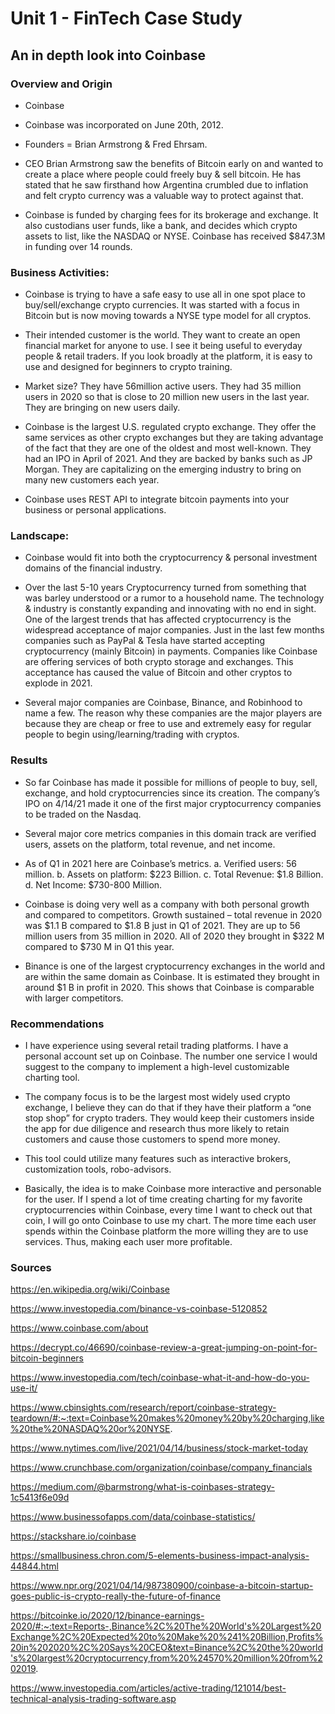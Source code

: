 # Unit 1 - FinTech Case Study

## An in depth look into Coinbase

### Overview and Origin

* Coinbase

* Coinbase was incorporated on June 20th, 2012.

* Founders = Brian Armstrong & Fred Ehrsam.

* CEO Brian Armstrong saw the benefits of Bitcoin early on and wanted to create a place where people could freely buy & sell bitcoin. He has stated that he saw firsthand how Argentina crumbled due to inflation and felt crypto currency was a valuable way to protect against that.

* Coinbase is funded by charging fees for its brokerage and exchange.  It also custodians user funds, like a bank, and decides which crypto assets to list, like the NASDAQ or NYSE.  Coinbase has received $847.3M in funding over 14 rounds. 



### Business Activities:

* Coinbase is trying to have a safe easy to use all in one spot place to buy/sell/exchange crypto currencies.  It was started with a focus in Bitcoin but is now moving towards a NYSE type model for all cryptos.

* Their intended customer is the world.  They want to create an open financial market for anyone to use.  I see it being useful to everyday people & retail traders.  If you look broadly at the platform, it is easy to use and designed for beginners to crypto training.

* Market size? They have 56million active users. They had 35 million users in 2020 so that is close to 20 million new users in the last year. They are bringing on new users daily.

* Coinbase is the largest U.S. regulated crypto exchange. They offer the same services as other crypto exchanges but they are taking advantage of the fact that they are one of the oldest and most well-known.  They had an IPO in April of 2021. And they are backed by banks such as JP Morgan.  They are capitalizing on the emerging industry to bring on many new customers each year.

* Coinbase uses REST API to integrate bitcoin payments into your business or personal applications. 



### Landscape:

* Coinbase would fit into both the cryptocurrency & personal investment domains of the financial industry.

* Over the last 5-10 years Cryptocurrency turned from something that was barley understood or a rumor to a household name.  The technology & industry is constantly expanding and innovating with no end in sight.  One of the largest trends that has affected cryptocurrency is the widespread acceptance of major companies.  Just in the last few months companies such as PayPal & Tesla have started accepting cryptocurrency (mainly Bitcoin) in payments. Companies like Coinbase are offering services of both crypto storage and exchanges.  This acceptance has caused the value of Bitcoin and other cryptos to explode in 2021.  

* Several major companies are Coinbase, Binance, and Robinhood to name a few.  The reason why these companies are the major players are because they are cheap or free to use and extremely easy for regular people to begin using/learning/trading with cryptos.  



### Results

* So far Coinbase has made it possible for millions of people to buy, sell, exchange, and hold cryptocurrencies since its creation.  The company’s IPO on 4/14/21 made it one of the first major cryptocurrency companies to be traded on the Nasdaq.

* Several major core metrics companies in this domain track are verified users, assets on the platform, total revenue, and net income.

* As of Q1 in 2021 here are Coinbase’s metrics. 
a.	Verified users: 56 million. 
b.	Assets on platform: $223 Billion.
c.	Total Revenue: $1.8 Billion.
d.	Net Income: $730-800 Million. 

* Coinbase is doing very well as a company with both personal growth and compared to competitors.  Growth sustained – total revenue in 2020 was $1.1 B compared to $1.8 B just in Q1 of 2021.  They are up to 56 million users from 35 million in 2020.  All of 2020 they brought in $322 M compared to $730 M in Q1 this year.

* Binance is one of the largest cryptocurrency exchanges in the world and are within the same domain as Coinbase.  It is estimated they brought in around $1 B in profit in 2020.  This shows that Coinbase is comparable with larger competitors. 



### Recommendations

* I have experience using several retail trading platforms.  I have a personal account set up on Coinbase.  The number one service I would suggest to the company to implement a high-level customizable charting tool.

* The company focus is to be the largest most widely used crypto exchange, I believe they can do that if they have their platform a “one stop shop” for crypto traders.  They would keep their customers inside the app for due diligence and research thus more likely to retain customers and cause those customers to spend more money. 

* This tool could utilize many features such as interactive brokers, customization tools, robo-advisors.  

* Basically, the idea is to make Coinbase more interactive and personable for the user.  If I spend a lot of time creating charting for my favorite cryptocurrencies within Coinbase, every time I want to check out that coin, I will go onto Coinbase to use my chart.  The more time each user spends within the Coinbase platform the more willing they are to use services.  Thus, making each user more profitable.   

 

### Sources

https://en.wikipedia.org/wiki/Coinbase

https://www.investopedia.com/binance-vs-coinbase-5120852

https://www.coinbase.com/about

https://decrypt.co/46690/coinbase-review-a-great-jumping-on-point-for-bitcoin-beginners

https://www.investopedia.com/tech/coinbase-what-it-and-how-do-you-use-it/

https://www.cbinsights.com/research/report/coinbase-strategy-teardown/#:~:text=Coinbase%20makes%20money%20by%20charging,like%20the%20NASDAQ%20or%20NYSE.

https://www.nytimes.com/live/2021/04/14/business/stock-market-today

https://www.crunchbase.com/organization/coinbase/company_financials

https://medium.com/@barmstrong/what-is-coinbases-strategy-1c5413f6e09d

https://www.businessofapps.com/data/coinbase-statistics/

https://stackshare.io/coinbase

https://smallbusiness.chron.com/5-elements-business-impact-analysis-44844.html

https://www.npr.org/2021/04/14/987380900/coinbase-a-bitcoin-startup-goes-public-is-crypto-really-the-future-of-finance

https://bitcoinke.io/2020/12/binance-earnings-2020/#:~:text=Reports-,Binance%2C%20The%20World's%20Largest%20Exchange%2C%20Expected%20to%20Make%20%241%20Billion,Profits%20in%202020%2C%20Says%20CEO&text=Binance%2C%20the%20world's%20largest%20cryptocurrency,from%20%24570%20million%20from%202019.

https://www.investopedia.com/articles/active-trading/121014/best-technical-analysis-trading-software.asp


